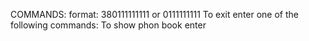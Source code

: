 COMMANDS: 
    <hello>
    <add name phone number> format: 380111111111 or 0111111111
    <change name phone number>
    <phone name>
To exit enter one of the following commands:
    <good bye>
    <close>
    <exit>
To show phon book enter 
    <show all>